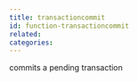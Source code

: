 ```yaml
---
title: transactioncommit
id: function-transactioncommit
related:
categories:
---
```


commits a pending transaction